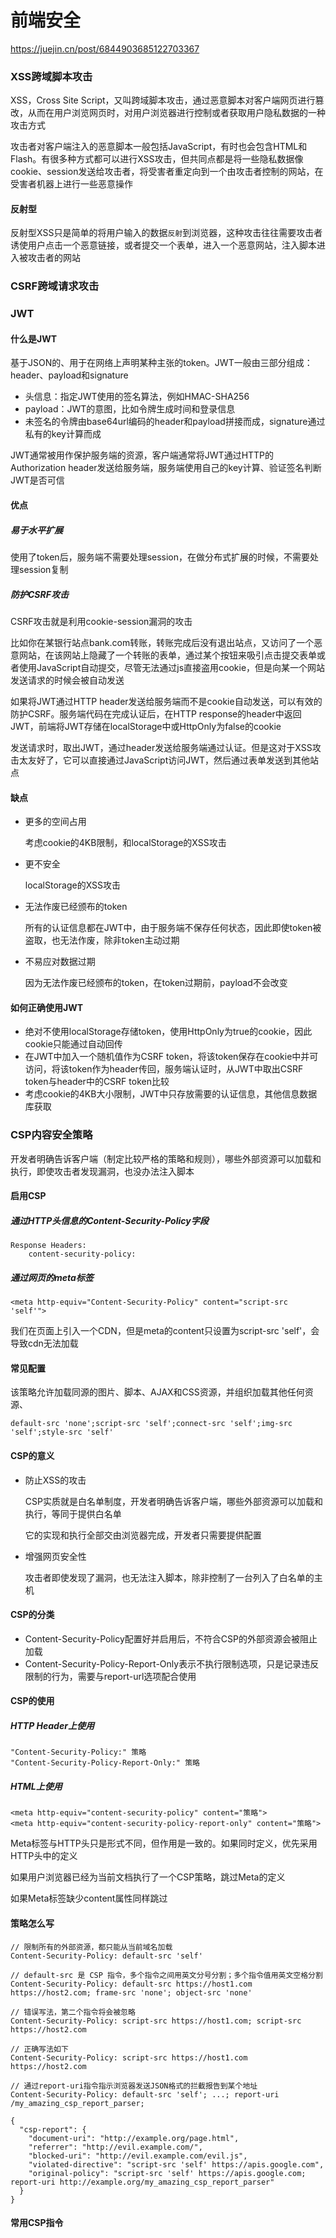 # 前端安全

https://juejin.cn/post/6844903685122703367

### XSS跨域脚本攻击

XSS，Cross Site Script，又叫跨域脚本攻击，通过恶意脚本对客户端网页进行篡改，从而在用户浏览网页时，对用户浏览器进行控制或者获取用户隐私数据的一种攻击方式

攻击者对客户端注入的恶意脚本一般包括JavaScript，有时也会包含HTML和Flash。有很多种方式都可以进行XSS攻击，但共同点都是将一些隐私数据像cookie、session发送给攻击者，将受害者重定向到一个由攻击者控制的网站，在受害者机器上进行一些恶意操作

#### 反射型

反射型XSS只是简单的将用户输入的数据`反射`到浏览器，这种攻击往往需要攻击者诱使用户点击一个恶意链接，或者提交一个表单，进入一个恶意网站，注入脚本进入被攻击者的网站

### CSRF跨域请求攻击

### JWT

#### 什么是JWT

基于JSON的、用于在网络上声明某种主张的token。JWT一般由三部分组成：header、payload和signature

+ 头信息：指定JWT使用的签名算法，例如HMAC-SHA256
+ payload：JWT的意图，比如令牌生成时间和登录信息
+ 未签名的令牌由base64url编码的header和payload拼接而成，signature通过私有的key计算而成

JWT通常被用作保护服务端的资源，客户端通常将JWT通过HTTP的Authorization header发送给服务端，服务端使用自己的key计算、验证签名判断JWT是否可信

#### 优点

##### 易于水平扩展

使用了token后，服务端不需要处理session，在做分布式扩展的时候，不需要处理session复制

##### 防护CSRF攻击

CSRF攻击就是利用cookie-session漏洞的攻击

比如你在某银行站点bank.com转账，转账完成后没有退出站点，又访问了一个恶意网站，在该网站上隐藏了一个转账的表单，通过某个按钮来吸引点击提交表单或者使用JavaScript自动提交，尽管无法通过js直接盗用cookie，但是向某一个网站发送请求的时候会被自动发送

如果将JWT通过HTTP header发送给服务端而不是cookie自动发送，可以有效的防护CSRF。服务端代码在完成认证后，在HTTP response的header中返回JWT，前端将JWT存储在localStorage中或HttpOnly为false的cookie

发送请求时，取出JWT，通过header发送给服务端通过认证。但是这对于XSS攻击太友好了，它可以直接通过JavaScript访问JWT，然后通过表单发送到其他站点

#### 缺点

+ 更多的空间占用

  考虑cookie的4KB限制，和localStorage的XSS攻击

+ 更不安全

  localStorage的XSS攻击

+ 无法作废已经颁布的token

  所有的认证信息都在JWT中，由于服务端不保存任何状态，因此即使token被盗取，也无法作废，除非token主动过期

+ 不易应对数据过期

  因为无法作废已经颁布的token，在token过期前，payload不会改变

#### 如何正确使用JWT

+ 绝对不使用localStorage存储token，使用HttpOnly为true的cookie，因此cookie只能通过自动回传
+ 在JWT中加入一个随机值作为CSRF token，将该token保存在cookie中并可访问，将该token作为header传回，服务端认证时，从JWT中取出CSRF token与header中的CSRF token比较
+ 考虑cookie的4KB大小限制，JWT中只存放需要的认证信息，其他信息数据库获取

### CSP内容安全策略

开发者明确告诉客户端（制定比较严格的策略和规则），哪些外部资源可以加载和执行，即使攻击者发现漏洞，也没办法注入脚本

#### 启用CSP

##### 通过HTTP头信息的Content-Security-Policy字段

```
Response Headers:
	content-security-policy:
```

##### 通过网页的meta标签

```htmls
<meta http-equiv="Content-Security-Policy" content="script-src 'self'">
```

我们在页面上引入一个CDN，但是meta的content只设置为script-src 'self'，会导致cdn无法加载

#### 常见配置

该策略允许加载同源的图片、脚本、AJAX和CSS资源，并组织加载其他任何资源、

```
default-src 'none';script-src 'self';connect-src 'self';img-src 'self';style-src 'self'
```

#### CSP的意义

+ 防止XSS的攻击

  CSP实质就是白名单制度，开发者明确告诉客户端，哪些外部资源可以加载和执行，等同于提供白名单

  它的实现和执行全部交由浏览器完成，开发者只需要提供配置

+ 增强网页安全性

  攻击者即使发现了漏洞，也无法注入脚本，除非控制了一台列入了白名单的主机

#### CSP的分类

+ Content-Security-Policy配置好并启用后，不符合CSP的外部资源会被阻止加载
+ Content-Security-Policy-Report-Only表示不执行限制选项，只是记录违反限制的行为，需要与report-url选项配合使用

#### CSP的使用

##### **HTTP Header上使用**

```
"Content-Security-Policy:" 策略
"Content-Security-Policy-Report-Only:" 策略
```

##### **HTML上使用**

```
<meta http-equiv="content-security-policy" content="策略">
<meta http-equiv="content-security-policy-report-only" content="策略">
```

Meta标签与HTTP头只是形式不同，但作用是一致的。如果同时定义，优先采用HTTP头中的定义

如果用户浏览器已经为当前文档执行了一个CSP策略，跳过Meta的定义

如果Meta标签缺少content属性同样跳过

#### 策略怎么写

```
// 限制所有的外部资源，都只能从当前域名加载
Content-Security-Policy: default-src 'self'

// default-src 是 CSP 指令，多个指令之间用英文分号分割；多个指令值用英文空格分割
Content-Security-Policy: default-src https://host1.com https://host2.com; frame-src 'none'; object-src 'none'  

// 错误写法，第二个指令将会被忽略
Content-Security-Policy: script-src https://host1.com; script-src https://host2.com

// 正确写法如下
Content-Security-Policy: script-src https://host1.com https://host2.com

// 通过report-uri指令指示浏览器发送JSON格式的拦截报告到某个地址
Content-Security-Policy: default-src 'self'; ...; report-uri /my_amazing_csp_report_parser; 
```

```
{  
  "csp-report": {  
    "document-uri": "http://example.org/page.html",  
    "referrer": "http://evil.example.com/",  
    "blocked-uri": "http://evil.example.com/evil.js",  
    "violated-directive": "script-src 'self' https://apis.google.com",  
    "original-policy": "script-src 'self' https://apis.google.com; report-uri http://example.org/my_amazing_csp_report_parser"  
  }  
} 
```

#### 常用CSP指令